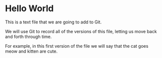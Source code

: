 # Hello World

This is a text file that we are going to add to Git.

We will use Git to record all of the versions of this file,
letting us move back and forth through time.

For example, in this first version of the file we
will say that the cat goes meow and kitten are cute.
